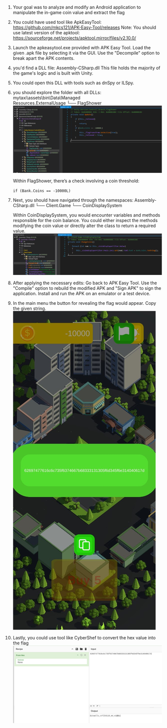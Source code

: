 1) Your goal was to analyze and modify an Android application to manipulate the in-game coin value and extract the flag

2) You could have used tool like ApkEasyTool: https://github.com/mkcs121/APK-Easy-Tool/releases
	Note: You should use latest version of the apktool: https://sourceforge.net/projects/apktool.mirror/files/v2.10.0/
	
3)   Launch the apkeasytool.exe provided with APK Easy Tool.
     Load the given .apk file by selecting it via the GUI.
     Use the "Decompile" option to break apart the APK contents.
     
4) you'd find a DLL file: Assembly-CSharp.dll
   This file holds the majority of the game's logic and is built with Unity.

5) You could open this DLL with tools such as dnSpy or ILSpy.

6) you should explore the folder with all DLLs:
   mytaxi\assets\bin\Data\Managed\
	Resources.ExternalUsage
	└── FlagShower
	<img src="./photo_1.png">
	
   Within FlagShower, there’s a check involving a coin threshold:

	```if (Bank.Coins == -10000L)```
	
7) Next, you should have navigated through the namespaces: 
	Assembly-CSharp.dll
	└── Client.Game
    	    └── CoinDisplaySystem
    	   
   Within CoinDisplaySystem, you would encounter variables and methods responsible for the coin balance. You could either inspect the methods modifying the coin value or directly alter the class to return a required value.
   <img src='./photo_2.png'>
   
8) After applying the necessary edits:
      Go back to APK Easy Tool.
      Use the "Compile" option to rebuild the modified APK and "Sign APK" to sign the application.
      Install and run the APK on an emulator or a test device.

9) In the main menu the button for revealing the flag would appear. 
   Copy the given string. 
   <img src='photo_3.jpg'>

10) Lastly, you could use tool like CyberShef to convert the hex value into the flag
    <img src="photo_4.png">
